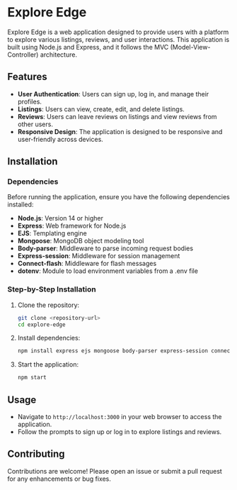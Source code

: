 # Explore Edge

Explore Edge is a web application designed to provide users with a platform to explore various listings, reviews, and user interactions. This application is built using Node.js and Express, and it follows the MVC (Model-View-Controller) architecture.

## Features

- **User Authentication**: Users can sign up, log in, and manage their profiles.
- **Listings**: Users can view, create, edit, and delete listings.
- **Reviews**: Users can leave reviews on listings and view reviews from other users.
- **Responsive Design**: The application is designed to be responsive and user-friendly across devices.

## Installation

### Dependencies

Before running the application, ensure you have the following dependencies installed:

- **Node.js**: Version 14 or higher
- **Express**: Web framework for Node.js
- **EJS**: Templating engine
- **Mongoose**: MongoDB object modeling tool
- **Body-parser**: Middleware to parse incoming request bodies
- **Express-session**: Middleware for session management
- **Connect-flash**: Middleware for flash messages
- **dotenv**: Module to load environment variables from a .env file

### Step-by-Step Installation

1. Clone the repository:
   ```bash
   git clone <repository-url>
   cd explore-edge
   ```

2. Install dependencies:
   ```bash
   npm install express ejs mongoose body-parser express-session connect-flash dotenv
   ```

3. Start the application:
   ```bash
   npm start
   ```

## Usage

- Navigate to `http://localhost:3000` in your web browser to access the application.
- Follow the prompts to sign up or log in to explore listings and reviews.

## Contributing

Contributions are welcome! Please open an issue or submit a pull request for any enhancements or bug fixes.


